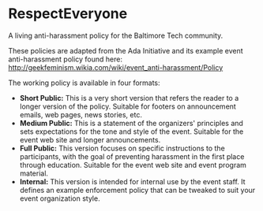 RespectEveryone
===============

A living anti-harassment policy for the Baltimore Tech community.

These policies are adapted from the Ada Initiative and its example event anti-harassment policy found here: http://geekfeminism.wikia.com/wiki/event_anti-harassment/Policy

The working policy is available in four formats:

* __Short Public:__ This is a very short version that refers the reader to a longer version of the policy. Suitable for footers on announcement emails, web pages, news stories, etc.
* __Medium Public:__ This is a statement of the organizers' principles and sets expectations for the tone and style of the event. Suitable for the event web site and longer announcements.
* __Full Public:__ This version focuses on specific instructions to the participants, with the goal of preventing harassment in the first place through education. Suitable for the event web site and event program material.
* __Internal:__ This version is intended for internal use by the event staff. It defines an example enforcement policy that can be tweaked to suit your event organization style.